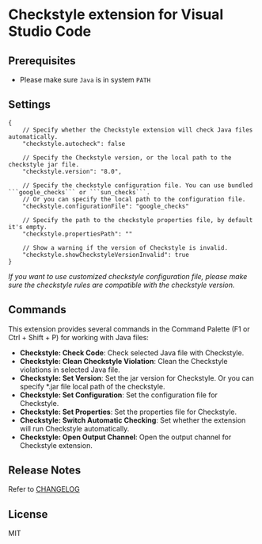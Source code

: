 # Checkstyle extension for Visual Studio Code

## Prerequisites

* Please make sure ```Java``` is in system ```PATH```

## Settings
```
{
    // Specify whether the Checkstyle extension will check Java files automatically.
    "checkstyle.autocheck": false

    // Specify the Checkstyle version, or the local path to the checkstyle jar file.
    "checkstyle.version": "8.0",

    // Specify the checkstyle configuration file. You can use bundled ```google_checks``` or ```sun_checks```.
    // Or you can specify the local path to the configuration file.
    "checkstyle.configurationFile": "google_checks"
    
    // Specify the path to the checkstyle properties file, by default it's empty.
    "checkstyle.propertiesPath": ""

    // Show a warning if the version of Checkstyle is invalid.
    "checkstyle.showCheckstyleVersionInvalid": true
}
```

_If you want to use customized checkstyle configuration file, please make sure the checkstyle rules are compatible with the checkstyle version._


## Commands
This extension provides several commands in the Command Palette (F1 or Ctrl + Shift + P) for working with Java files:
* **Checkstyle: Check Code**: Check selected Java file with Checkstyle.
* **Checkstyle: Clean Checkstyle Violation**: Clean the Checkstyle violations in selected Java file.
* **Checkstyle: Set Version**: Set the jar version for Checkstyle. Or you can specify \*.jar file local path of the checkstyle.
* **Checkstyle: Set Configuration**: Set the configuration file for Checkstyle.
* **Checkstyle: Set Properties**: Set the properties file for Checkstyle.
* **Checkstyle: Switch Automatic Checking**: Set whether the extension will run Checkstyle automatically.
* **Checkstyle: Open Output Channel**: Open the output channel for Checkstyle extension.

## Release Notes
Refer to [CHANGELOG](https://github.com/jdneo/vscode-checkstyle/blob/master/client/CHANGELOG.md)

## License
MIT